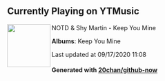 ## Currently Playing on YTMusic

[<img align="left" width="100" src="https://lh3.googleusercontent.com/cYEaqMFK85Z64kIe_0eB5nh-rvMH7FFdkKc0P9-9kvm0zHMqnawY7bK8cwlG8ffJiTd_RrEtmlFpDPsv">](https://music.youtube.com/channel/UCJKSdusIzLEyV-LQKAY3UJA)

NOTD & Shy Martin - Keep You Mine

**Albums**: Keep You Mine

Last updated at 09/17/2020 11:08

#### Generated with [20chan/github-now](https://github.com/20chan/github-now)


<!--
**20chan/20chan** is a ✨ _special_ ✨ repository because its `README.md` (this file) appears on your GitHub profile.

Here are some ideas to get you started:

- 🔭 I’m currently working on ...
- 🌱 I’m currently learning ...
- 👯 I’m looking to collaborate on ...
- 🤔 I’m looking for help with ...
- 💬 Ask me about ...
- 📫 How to reach me: ...
- 😄 Pronouns: ...
- ⚡ Fun fact: ...
-->
